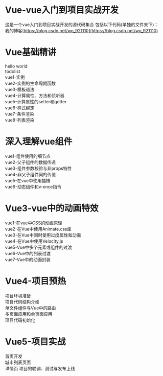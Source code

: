# Vue-vue入门到项目实战开发
这是一个vue入门到项目实战开发的源代码集合
包括以下代码(单独的文件夹下)：
我的博客[https://blog.csdn.net/wo_921110](https://blog.csdn.net/wo_921110)

# Vue基础精讲                                                                                                                           
  hello world                                                                                                                           
  todolist        
  vue1-实例          
  vue2-实例的生命周期函数                                                                                                                 
  vue3-模板语法                                                                                                                           
  vue4-计算属性、方法和侦听器                                                                                                             
  vue5-计算属性的setter和getter                                                                                                           
  vue6-样式绑定                                                                                                                           
  vue7-条件渲染                                                                                                                           
  vue8-列表渲染                                                                                                                           
  
# 深入理解vue组件
  vue1-组件使用的细节点                                                                                                                   
  vue2-父子组件的数据传递                                                                                                                 
  vue3-组件参数校验与非props特性                                                                                                           
  vue4-非父子组件间的传值                                                                                                                 
  vue5-在vue中使用插槽                                                                                                                   
  vue6-动态组件和v-once指令                                                                                                               
  
# Vue3-vue中的动画特效
  vue1-在vue中CSS的动画原理                                                                                                               
  vue2-在Vue中使用Animate.css库                                                                                                           
  vue3-在Vue中同时使用过度属性和动画                                                                                                       
  vue4-在Vue中使用Velocity.js                                                                                                             
  vue5-Vue中多个元素或组件的过渡                                                                                                           
  vue6-Vue中的列表过渡                                                                                                                   
  vue7-Vue中的动画封装
  
# Vue4-项目预热 
  项目环境准备                                                                                                                           
  项目代码结构介绍                                                                                                                       
  单文件组件与Vue中的路由                                                                                                                 
  多页面应用和单页面应用                                                                                                                   
  项目代码初始化                                            
  
# Vue5-项目实战
  首页开发                                                                                                                               
  城市列表页面  
  详情页 
  项目的联调、测试与发布上线
